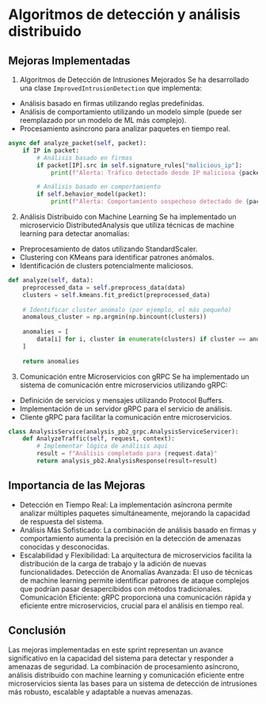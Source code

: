 # Algoritmos de detección y análisis distribuido
## Mejoras Implementadas

1. Algoritmos de Detección de Intrusiones Mejorados
Se ha desarrollado una clase `ImprovedIntrusionDetection` que implementa:

* Análisis basado en firmas utilizando reglas predefinidas.
* Análisis de comportamiento utilizando un modelo simple (puede ser reemplazado por un modelo de ML más complejo).
* Procesamiento asíncrono para analizar paquetes en tiempo real.

```python
async def analyze_packet(self, packet):
    if IP in packet:
        # Análisis basado en firmas
        if packet[IP].src in self.signature_rules["malicious_ip"]:
            print(f"Alerta: Tráfico detectado desde IP maliciosa {packet[IP].src}")

        # Análisis basado en comportamiento
        if self.behavior_model(packet):
            print(f"Alerta: Comportamiento sospechoso detectado de {packet[IP].src}")
```

2. Análisis Distribuido con Machine Learning
Se ha implementado un microservicio DistributedAnalysis que utiliza técnicas de machine learning para detectar anomalías:

- Preprocesamiento de datos utilizando StandardScaler.
- Clustering con KMeans para identificar patrones anómalos.
- Identificación de clusters potencialmente maliciosos.

```python
def analyze(self, data):
    preprocessed_data = self.preprocess_data(data)
    clusters = self.kmeans.fit_predict(preprocessed_data)
    
    # Identificar cluster anómalo (por ejemplo, el más pequeño)
    anomalous_cluster = np.argmin(np.bincount(clusters))
    
    anomalies = [
        data[i] for i, cluster in enumerate(clusters) if cluster == anomalous_cluster
    ]
    
    return anomalies
```

3. Comunicación entre Microservicios con gRPC
Se ha implementado un sistema de comunicación entre microservicios utilizando gRPC:

- Definición de servicios y mensajes utilizando Protocol Buffers.
- Implementación de un servidor gRPC para el servicio de análisis.
- Cliente gRPC para facilitar la comunicación entre microservicios.

```python
class AnalysisService(analysis_pb2_grpc.AnalysisServiceServicer):
    def AnalyzeTraffic(self, request, context):
        # Implementar lógica de análisis aquí
        result = f"Análisis completado para {request.data}"
        return analysis_pb2.AnalysisResponse(result=result)
```
## Importancia de las Mejoras

- Detección en Tiempo Real:
La implementación asíncrona permite analizar múltiples paquetes simultáneamente, mejorando la capacidad de respuesta del sistema.
- Análisis Más Sofisticado:
La combinación de análisis basado en firmas y comportamiento aumenta la precisión en la detección de amenazas conocidas y desconocidas.
- Escalabilidad y Flexibilidad:
La arquitectura de microservicios facilita la distribución de la carga de trabajo y la adición de nuevas funcionalidades.
Detección de Anomalías Avanzada:
El uso de técnicas de machine learning permite identificar patrones de ataque complejos que podrían pasar desapercibidos con métodos tradicionales.
Comunicación Eficiente:
gRPC proporciona una comunicación rápida y eficiente entre microservicios, crucial para el análisis en tiempo real.

## Conclusión
Las mejoras implementadas en este sprint representan un avance significativo en la capacidad del sistema para detectar y responder a amenazas de seguridad. La combinación de procesamiento asíncrono, análisis distribuido con machine learning y comunicación eficiente entre microservicios sienta las bases para un sistema de detección de intrusiones más robusto, escalable y adaptable a nuevas amenazas.
